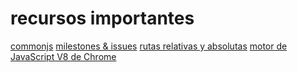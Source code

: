 # recursos importantes
[commonjs](https://lenguajejs.com/automatizadores/introduccion/commonjs-vs-es-modules/)
[milestones & issues](https://docs.github.com/en/issues/using-labels-and-milestones-to-track-work/)
[rutas relativas y absolutas](https://pressroom.hostalia.com/white-papers/rutas-absolutas-y-relativas/)
[motor de JavaScript V8 de Chrome](https://developers.google.com/v8/)
